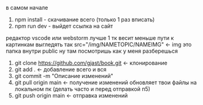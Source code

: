 в самом начале 
1) npm install - скачивание всего (только 1 раз вписать)
2) npm run dev - выйдет ссылка на сайт

редактор vscode или webstorm лучше 1 тк весит меньше 
пути к картинкам выгледять так src="/img/NAMETOPIC/NAMEIMG" <- img это папка внутри public 
ну там посмотришь как у меня разберешься 


1) git clone https://github.com/gjast/book.git <- клонирование
2) git add . <- добавление всего и вся
3) git commit -m "Описание изменений"
4) git pull origin main <- получение изменений обновляет твои файлы на локальном пк (делать часто и перед отправкой п5)
5) git push origin main <- отправка изменений 



